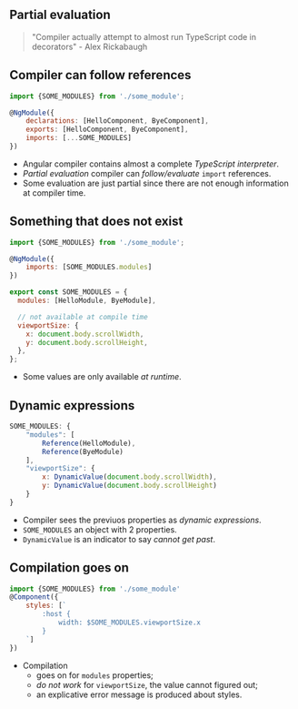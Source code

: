 ## Partial evaluation

> "Compiler actually attempt to almost run TypeScript code in decorators" - Alex Rickabaugh


## Compiler can follow references

```javascript
import {SOME_MODULES} from './some_module';

@NgModule({
    declarations: [HelloComponent, ByeComponent],
    exports: [HelloComponent, ByeComponent],
    imports: [...SOME_MODULES]
})
```

- Angular compiler contains almost a complete *TypeScript interpreter*.
- *Partial evaluation* compiler can *follow/evaluate* `import` references.
- Some evaluation are just partial since there are not enough information at compiler time.


## Something that does not exist

```javascript
import {SOME_MODULES} from './some_module';

@NgModule({
    imports: [SOME_MODULES.modules]
})
```

```javascript
export const SOME_MODULES = {
  modules: [HelloModule, ByeModule],

  // not available at compile time
  viewportSize: {
    x: document.body.scrollWidth,
    y: document.body.scrollHeight,
  },
};
```

- Some values are only available *at runtime*.


## Dynamic expressions

```javascript
SOME_MODULES: {
    "modules": [
        Reference(HelloModule),
        Reference(ByeModule)
    ],
    "viewportSize": {
        x: DynamicValue(document.body.scrollWidth),
        y: DynamicValue(document.body.scrollHeight)
    }
}
```

- Compiler sees the previuos properties as *dynamic expressions*.
- `SOME_MODULES` an object with 2 properties.
- `DynamicValue` is an indicator to say *cannot get past*.


## Compilation goes on

```javascript
import {SOME_MODULES} from './some_module'
@Component({
    styles: [`
        :host {
            width: $SOME_MODULES.viewportSize.x
        }
    `]
})
```

- Compilation
  - goes on for `modules` properties;
  - _do not work_ for `viewportSize`, the value cannot figured out;
  - an explicative error message is produced about styles.
